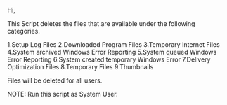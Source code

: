 Hi,

This Script deletes the files that are available under the following categories.

1.Setup Log Files
2.Downloaded Program Files
3.Temporary Internet Files
4.System archived Windows Error Reporting
5.System queued Windows Error Reporting
6.System created temporary Windows Error 
7.Delivery Optimization Files
8.Temporary Files
9.Thumbnails

Files will be deleted for all users.

NOTE:
Run this script as System User.
 